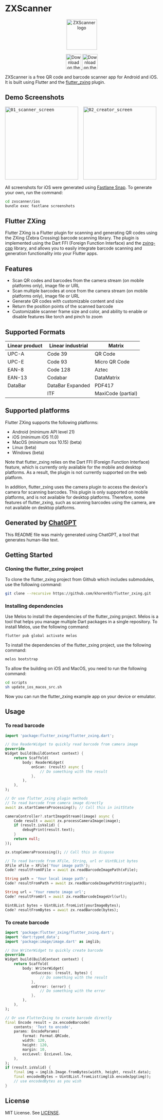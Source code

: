 
# ZXScanner

<p align="center">
  <img src="https://user-images.githubusercontent.com/11523360/178162663-57ec28ac-7075-43ab-ac31-35058298c73e.png" alt="ZXScanner logo" height="100" >
</p>

<p align="center">
  <a href="https://apps.apple.com/am/app/zxscanner/id1629106248">
    <img alt="Download on the App Store" title="App Store" src="https://user-images.githubusercontent.com/11523360/178162313-182568ae-c9a2-48bd-9a51-883562788d9e.png" height="50">
  </a>
  
  <a href="https://play.google.com/store/apps/details?id=com.markosyan.zxscanner">
    <img alt="Download on the Google Play" title="Google Play" src="https://user-images.githubusercontent.com/11523360/178162318-533a29de-750f-4d4b-b117-f3d01c2c9340.png" height="50">
  </a>
</p>

ZXScanner is a free QR code and barcode scanner app for Android and iOS. It is built using Flutter and the [flutter_zxing](https://github.com/khoren93/flutter_zxing) plugin.

## Demo Screenshots

<pre>
<img alt="01_scanner_screen" src="https://user-images.githubusercontent.com/11523360/214021992-7650c714-ebd9-4633-abc0-dcce5a36b2b8.png" width="240">&nbsp; <img alt="02_creator_screen" src="https://user-images.githubusercontent.com/11523360/214022172-025f09c7-65d9-494a-a663-232420d638db.png" width="240">&nbsp;
</pre>

All screenshots for iOS were generated using [Fastlane Snap](https://docs.fastlane.tools/actions/snapshot/). To generate your own, run the command:

```bash
cd zxscanner/ios
bundle exec fastlane screenshots
```

## Flutter ZXing

Flutter ZXing is a Flutter plugin for scanning and generating QR codes using the ZXing (Zebra Crossing) barcode scanning library. The plugin is implemented using the Dart FFI (Foreign Function Interface) and the [zxing-cpp](https://github.com/zxing-cpp/zxing-cpp) library, and allows you to easily integrate barcode scanning and generation functionality into your Flutter apps.

## Features

- Scan QR codes and barcodes from the camera stream (on mobile platforms only), image file or URL
- Scan multiple barcodes at once from the camera stream (on mobile platforms only), image file or URL
- Generate QR codes with customizable content and size
- Return the position points of the scanned barcode
- Customizable scanner frame size and color, and ability to enable or disable features like torch and pinch to zoom

## Supported Formats

| Linear product | Linear industrial | Matrix             |
|----------------|-------------------|--------------------|
| UPC-A          | Code 39           | QR Code            |
| UPC-E          | Code 93           | Micro QR Code      |
| EAN-8          | Code 128          | Aztec              |
| EAN-13         | Codabar           | DataMatrix         |
| DataBar        | DataBar Expanded  | PDF417             |
|                | ITF               | MaxiCode (partial) |

## Supported platforms

Flutter ZXing supports the following platforms:

- Android (minimum API level 21)
- iOS (minimum iOS 11.0)
- MacOS (minimum osx 10.15) (beta)
- Linux (beta)
- Windows (beta)

Note that flutter_zxing relies on the Dart FFI (Foreign Function Interface) feature, which is currently only available for the mobile and desktop platforms. As a result, the plugin is not currently supported on the web platform.

In addition, flutter_zxing uses the camera plugin to access the device's camera for scanning barcodes. This plugin is only supported on mobile platforms, and is not available for desktop platforms. Therefore, some features of flutter_zxing, such as scanning barcodes using the camera, are not available on desktop platforms.

## Generated by [ChatGPT](https://chat.openai.com/chat)

This README file was mainly generated using ChatGPT, a tool that generates human-like text.

## Getting Started

### Cloning the flutter_zxing project

To clone the flutter_zxing project from Github which includes submodules, use the following command:

```bash
git clone --recursive https://github.com/khoren93/flutter_zxing.git
```

### Installing dependencies

Use Melos to install the dependencies of the flutter_zxing project. Melos is a tool that helps you manage multiple Dart packages in a single repository. To install Melos, use the following command:

```bash
flutter pub global activate melos
```

To install the dependencies of the flutter_zxing project, use the following command:

```bash
melos bootstrap
```

To allow the building on iOS and MacOS, you need to run the following command:

```bash
cd scripts
sh update_ios_macos_src.sh
```

Now you can run the flutter_zxing example app on your device or emulator.

## Usage

### To read barcode

```dart
import 'package:flutter_zxing/flutter_zxing.dart';

// Use ReaderWidget to quickly read barcode from camera image
@override
Widget build(BuildContext context) {
    return Scaffold(
        body: ReaderWidget(
            onScan: (result) async {
                // Do something with the result
            },
        ),
    ),
);

// Or use flutter_zxing plugin methods 
// To read barcode from camera image directly
await zx.startCameraProcessing(); // Call this in initState

cameraController?.startImageStream((image) async {
    Code result = await zx.processCameraImage(image);
    if (result.isValid) {
        debugPrint(result.text);
    }
    return null;
});

zx.stopCameraProcessing(); // Call this in dispose

// To read barcode from XFile, String, url or Uint8List bytes
XFile xFile = XFile('Your image path');
Code? resultFromXFile = await zx.readBarcodeImagePath(xFile);

String path = 'Your local image path';
Code? resultFromPath = await zx.readBarcodeImagePathString(path);

String url = 'Your remote image url';
Code? resultFromUrl = await zx.readBarcodeImageUrl(url);

Uint8List bytes = Uint8List.fromList(yourImageBytes);
Code? resultFromBytes = await zx.readBarcode(bytes);
```

### To create barcode

```dart
import 'package:flutter_zxing/flutter_zxing.dart';
import 'dart:typed_data';
import 'package:image/image.dart' as imglib;

// Use WriterWidget to quickly create barcode
@override
Widget build(BuildContext context) {
    return Scaffold(
        body: WriterWidget(
            onSuccess: (result, bytes) {
                // Do something with the result
            },
            onError: (error) {
                // Do something with the error
            },
        ),
    ),
);

// Or use FlutterZxing to create barcode directly
final Encode result = zx.encodeBarcode(
    contents: 'Text to encode',
    params: EncodeParams(
        format: Format.QRCode,
        width: 120,
        height: 120,
        margin: 10,
        eccLevel: EccLevel.low,
    ),
);
if (result.isValid) {
    final img = imglib.Image.fromBytes(width, height, result.data);
    final encodedBytes = Uint8List.fromList(imglib.encodeJpg(img));
    // use encodedBytes as you wish
}
```

## License

MIT License. See [LICENSE](https://github.com/khoren93/flutter_zxing/blob/master/LICENSE).
